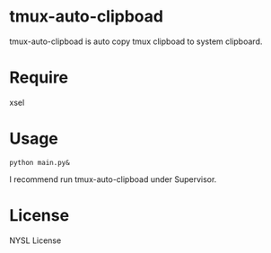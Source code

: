 # tmux-auto-clipboad
tmux-auto-clipboad is auto copy tmux clipboad to system clipboard.

# Require
xsel

# Usage
```
python main.py&
```

I recommend run tmux-auto-clipboad under Supervisor.

# License

NYSL License
